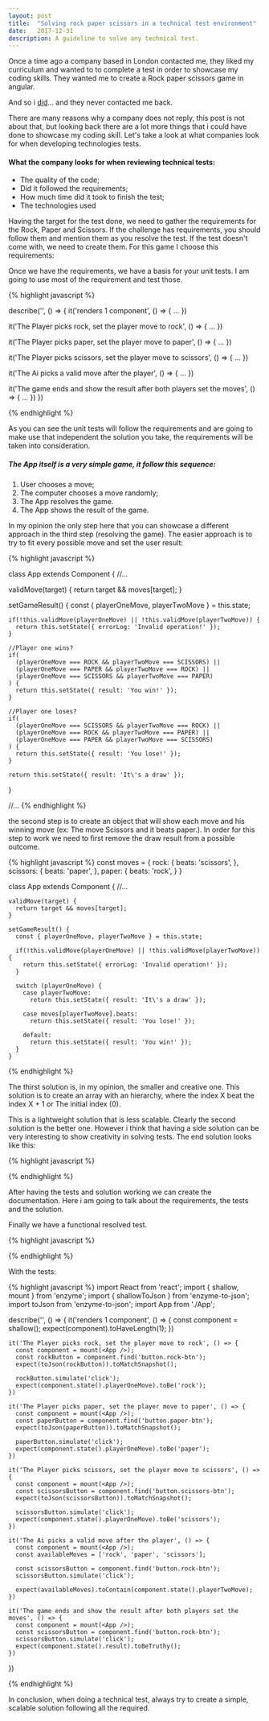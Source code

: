 ```yaml
---
layout: post
title:  "Solving rock paper scissors in a technical test environment"
date:   2017-12-31
description: A guideline to solve any technical test.
---
```

<!-- Intro -->

<p class="intro"><span class="dropcap">O</span>nce a time ago a company based in London contacted me, they liked my curriculum and wanted to to complete a test in order to showcase my coding skills. They wanted me to create a Rock paper scissors game in angular.</p>

And so i <a href="https://github.com/GustavoRSSilva/rock-paper-scissors-the-game" target="\_blank">did</a>... and they never contacted me back.

There are many reasons why a company does not reply, this post is not about that, but looking back there are a lot more things that i could have done to showcase my coding skill. Let's take a look at what companies look for when developing technologies tests.

<!-- What companies look for when reviewing a test -->

#### What the company looks for when reviewing technical tests:
* The quality of the code;
* Did it followed the requirements;
* How much time did it took to finish the test;
* The technologies used

<!-- Requirements -->
Having the target for the test done, we need to gather the requirements for the Rock, Paper and Scissors. If the challenge has requirements, you should follow them and mention them as you resolve the test. If the test doesn't come with, we need to create them. For this game I choose this requirements:

<!-- TODO add the requirements -->

<!-- TDD -->
Once we have the requirements, we have a basis for your unit tests. I am going to use most of the requirement and test those.

{% highlight javascript %}

describe('<App />', () => {
  it('renders 1 <App /> component', () => { ... })

  it('The Player picks rock, set the player move to rock', () => { ... })

  it('The Player picks paper, set the player move to paper', () => { ... })

  it('The Player picks scissors, set the player move to scissors', () => { ... })

  it('The Ai picks a valid move after the player', () => { ... })

  it('The game ends and show the result after both players set the moves', () => { ... })
})

{% endhighlight %}

As you can see the unit tests will follow the requirements and are going to make use that independent the solution you take, the requirements will be taken into consideration.

<!-- Different solutions available -->

##### The App itself is a very simple game, it follow this sequence:
1. User chooses a move;
2. The computer chooses a move randomly;
3. The App resolves the game.
4. The App shows the result of the game.

In my opinion the only step here that you can showcase a different approach in the third step (resolving the game). The easier approach is to try to fit every possible move and set the user result:

{% highlight javascript %}


class App extends Component {
  //...

  validMove(target) {
    return target && moves[target];
  }  

  setGameResult() {
    const { playerOneMove, playerTwoMove } = this.state;

    if(!this.validMove(playerOneMove) || !this.validMove(playerTwoMove)) {
      return this.setState({ errorLog: 'Invalid operation!' });
    }

    //Player one wins?
    if(
      (playerOneMove === ROCK && playerTwoMove === SCISSORS) ||
      (playerOneMove === PAPER && playerTwoMove === ROCK) ||
      (playerOneMove === SCISSORS && playerTwoMove === PAPER)
    ) {
      return this.setState({ result: 'You win!' });
    }

    //Player one loses?
    if(
      (playerOneMove === SCISSORS && playerTwoMove === ROCK) ||
      (playerOneMove === ROCK && playerTwoMove === PAPER) ||
      (playerOneMove === PAPER && playerTwoMove === SCISSORS)
    ) {
      return this.setState({ result: 'You lose!' });
    }

    return this.setState({ result: 'It\'s a draw' });
  }

  //...
{% endhighlight %}

the second step is to create an object that will show each move and his winning move (ex: The move Scissors and it beats paper.). In order for this step to work we need to first remove the draw result from a possible outcome.

{% highlight javascript %}
  const moves = {
    rock: {
      beats: 'scissors',
    },
    scissors: {
      beats: 'paper',
    },
    paper: {
      beats: 'rock',
    }
  }

  class App extends Component {
    //...

    validMove(target) {
      return target && moves[target];
    }  

    setGameResult() {
      const { playerOneMove, playerTwoMove } = this.state;

      if(!this.validMove(playerOneMove) || !this.validMove(playerTwoMove)) {
        return this.setState({ errorLog: 'Invalid operation!' });
      }

      switch (playerOneMove) {
        case playerTwoMove:
          return this.setState({ result: 'It\'s a draw' });

        case moves[playerTwoMove].beats:
          return this.setState({ result: 'You lose!' });

        default:
          return this.setState({ result: 'You win!' });
      }
    }

{% endhighlight %}

The thirst solution is, in my opinion, the smaller and creative one. This solution is to create an array with an hierarchy, where the index X beat the index X + 1 or The initial index (0).
<!-- TODO graph image -->
This is a lightweight solution that is less scalable. Clearly the second solution is the better one. However i think that having a side solution can be very interesting to show creativity in solving tests. The end solution looks like this:

{% highlight javascript %}
<!-- TODO ad the code for the third step -->
{% endhighlight %}

<!-- Documentation -->
After having the tests and solution working we can create the documentation. Here i am going to talk about the requirements, the tests and the solution.
<!-- TODO link for the documentation -->


<!-- Resolution -->
Finally we have a functional resolved test.

{% highlight javascript %}
<!-- TODO Add the code for the solution -->
{% endhighlight %}

With the tests:

{% highlight javascript %}
  import React from 'react';
  import { shallow, mount } from 'enzyme';
  import { shallowToJson } from 'enzyme-to-json';
  import toJson from 'enzyme-to-json';
  import App from './App';


  describe('<App />', () => {
    it('renders 1 <App /> component', () => {
      const component = shallow(<App />);
      expect(component).toHaveLength(1);
    })

    it('The Player picks rock, set the player move to rock', () => {
      const component = mount(<App />);
      const rockButton = component.find('button.rock-btn');
      expect(toJson(rockButton)).toMatchSnapshot();

      rockButton.simulate('click');
      expect(component.state().playerOneMove).toBe('rock');
    })

    it('The Player picks paper, set the player move to paper', () => {
      const component = mount(<App />);
      const paperButton = component.find('button.paper-btn');
      expect(toJson(paperButton)).toMatchSnapshot();

      paperButton.simulate('click');
      expect(component.state().playerOneMove).toBe('paper');
    })

    it('The Player picks scissors, set the player move to scissors', () => {
      const component = mount(<App />);
      const scissorsButton = component.find('button.scissors-btn');
      expect(toJson(scissorsButton)).toMatchSnapshot();

      scissorsButton.simulate('click');
      expect(component.state().playerOneMove).toBe('scissors');
    })

    it('The Ai picks a valid move after the player', () => {
      const component = mount(<App />);
      const availableMoves = ['rock', 'paper', 'scissors'];

      const scissorsButton = component.find('button.rock-btn');
      scissorsButton.simulate('click');

      expect(availableMoves).toContain(component.state().playerTwoMove);
    })

    it('The game ends and show the result after both players set the moves', () => {
      const component = mount(<App />);
      const scissorsButton = component.find('button.rock-btn');
      scissorsButton.simulate('click');
      expect(component.state().result).toBeTruthy();
    })
  })

{% endhighlight %}


<!-- Tips -->

<!-- Conclusion -->
In conclusion, when doing a technical test, always try to create a simple, scalable solution following all the required.
